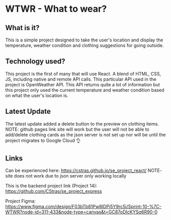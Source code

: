 # WTWR - What to wear?

## What is it?

This is a simple project designed to take the user's location and display the temperature, weather condition and clothing suggestions for going outside.

## Technology used?

This project is the first of many that will use React. A blend of HTML, CSS, JS, including native and remote API calls. This particular API used in the project is OpenWeather API. This API returns quite a lot of information but this project only used the current temperature and weather condition based on what the user's location is.

## Latest Update

The latest update added a delete button to the preview on clothing items.
NOTE: github pages link site will work but the user will not be able to add/delete clothing cards as the json server is not set up nor will be until the project migrates to Google Cloud :ok_hand:

## Links

Can be experienced here: https://cstras.github.io/se_project_react/
NOTE- site does not work due to json server only working locally

This is the backend project link (Project 14): https://github.com/CStras/se_project_express

Project Figma: https://www.figma.com/design/F03bTb81Pw8IDPj5Y9rc5i/Sprint-10-%7C-WTWR?node-id=311-433&node-type=canvas&t=GC87oDIcKYSq6R90-0
